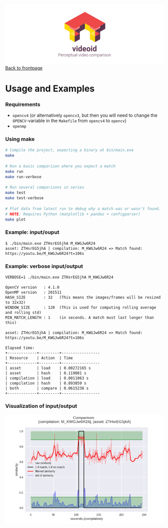 ![](logo.png)
[Back to frontpage](../README.md)

# Usage and Examples
### Requirements
 - `opencv4` (or alternatively `opencv3`, but then you will need to change the `OPENCV`-variable in the `Makefile` from `opencv4` to `opencv`)
 - `openmp`

### Using make
```bash
# Compile the project, expecting a binary at bin/main.exe
make

# Run a basic comparison where you expect a match
make run
make run-verbose

# Run several comparisons in series
make test
make test-verbose

# Plot data from latest run to debug why a match was or wasn't found.
# NOTE: Requires Python (matplotlib + pandas + configparser)
make plot
```


### Example: input/ouput
```
$ ./bin/main.exe ZTHsrEG5jhA M_KWGJw6R24
asset: ZTHsrEG5jhA | compilation: M_KWGJw6R24 => Match found: https://youtu.be/M_KWGJw6R24?t=106s
```

### Example: verbose input/output


```
VERBOSE=1 ./bin/main.exe ZTHsrEG5jhA M_KWGJw6R24

OpenCV version   : 4.1.0
OpenMP version   : 201511
HASH_SIZE        : 32	(This means the images/frames will be resized to 32x32) 
WINDOW_SIZE      : 120	(This is used for computing rolling average and rolling std)
MIN_MATCH_LENGTH : 1	(in seconds. A match must last longer than this)

asset: ZTHsrEG5jhA | compilation: M_KWGJw6R24 => Match found: https://youtu.be/M_KWGJw6R24?t=106s

Elapsed time:
+-------------+---------+-----------------
| Resource    | Action  | Time
+-------------+---------+-----------------
| asset       | load    | 0.00272165 s
| asset       | hash    | 0.119081 s
| compilation | load    | 0.0011063 s
| compilation | hash    | 0.893859 s
| both        | compare | 0.0615238 s
+-------------+---------+-----------------
```

### Visualization of input/output
![plot](out32.png)